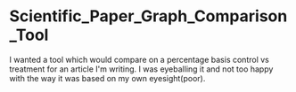 # Scientific_Paper_Graph_Comparison_Tool
I wanted a tool which would compare on a percentage basis control vs treatment for an article I'm writing. I was eyeballing it and not too happy with the way it was based on my own eyesight(poor).
